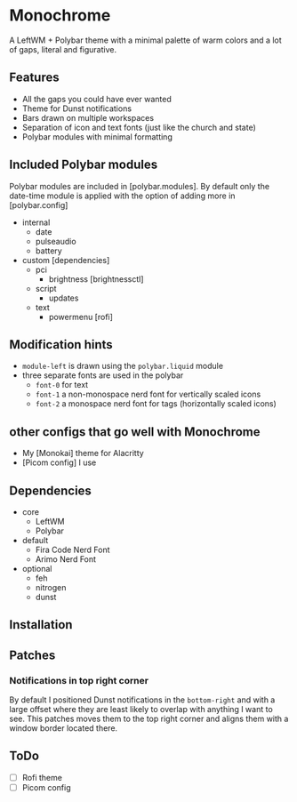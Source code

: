 # Monochrome
A LeftWM + Polybar theme with a minimal palette of warm colors and a lot of gaps, literal and figurative.

## Features
- All the gaps you could have ever wanted
- Theme for Dunst notifications
- Bars drawn on multiple workspaces
- Separation of icon and text fonts (just like the church and state)
- Polybar modules with minimal formatting

## Included Polybar modules
Polybar modules are included in [polybar.modules]. By default only the date-time module is applied with the option of adding more in [polybar.config]
- internal
	- date
	- pulseaudio
	- battery
- custom [dependencies]
	- pci
		- brightness [brightnessctl]
	- script
		- updates
	- text
		- powermenu [rofi]

## Modification hints
- `module-left` is drawn using the `polybar.liquid` module
- three separate fonts are used in the polybar
	- `font-0` for text
	- `font-1` a non-monospace nerd font for vertically scaled icons
	- `font-2` a monospace nerd font for tags (horizontally scaled icons)

## other configs that go well with Monochrome
- My [Monokai] theme for Alacritty
- [Picom config] I use

## Dependencies
- core
	- LeftWM
	- Polybar
- default
	- Fira Code Nerd Font
	- Arimo Nerd Font
- optional
	- feh
	- nitrogen
	- dunst

## Installation


## Patches
### Notifications in top right corner
By default I positioned Dunst notifications in the `bottom-right` and with a large offset where they are least likely to overlap with anything I want to see. This patches moves them to the top right corner and aligns them with a window border located there.

## ToDo
- [ ] Rofi theme
- [ ] Picom config